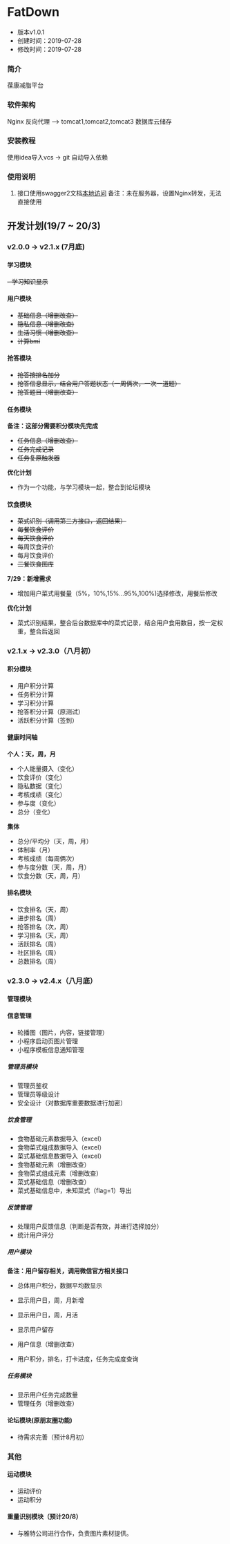 # FatDown
- 版本v1.0.1
- 创建时间：2019-07-28
- 修改时间：2019-07-28

### 简介
葆康减脂平台

### 软件架构
Nginx 反向代理 ——> tomcat1,tomcat2,tomcat3
数据库云储存

### 安装教程

使用idea导入vcs -> git
自动导入依赖

### 使用说明

1. 接口使用swagger2文档[本地访问](http://localhost:8088/fatdown/swagger-ui.html)
备注：未在服务器，设置Nginx转发，无法直接使用

## 开发计划(19/7 ~ 20/3)

### v2.0.0 -> v2.1.x (7月底)

#### 学习模块
~~- 学习知识显示~~

#### 用户模块

- ~~基础信息（增删改查）~~
- ~~隐私信息（增删改查)~~
- ~~生活习惯（增删改查）~~
- ~~计算bmi~~

#### 抢答模块
- ~~抢答按排名加分~~
- ~~抢答信息显示，结合用户答题状态（一周俩次，一次一道题）~~
- ~~抢答题目（增删改查）~~
    
#### 任务模块

**备注：这部分需要积分模块先完成**

- ~~任务信息（增删改查）~~
- ~~任务完成记录~~
- ~~任务复原触发器~~

**优化计划**

- 作为一个功能，与学习模块一起，整合到论坛模块

#### 饮食模块
- ~~菜式识别（调用第三方接口，返回结果）~~
- ~~每餐饮食评价~~
- ~~每天饮食评价~~
- 每周饮食评价
- 每月饮食评价
- ~~三餐饮食图库~~

**7/29：新增需求**

- 增加用户菜式用餐量（5%，10%,15%...95%,100%)选择修改，用餐后修改

**优化计划**

- 菜式识别结果，整合后台数据库中的菜式记录，结合用户食用数目，按一定权重，整合后返回

### v2.1.x -> v2.3.0（八月初）

#### 积分模块

- 用户积分计算
- 任务积分计算
- 学习积分计算
- 抢答积分计算（原测试）
- 活跃积分计算（签到）

#### 健康时间轴

**个人：天，周，月**
- 个人能量摄入（变化）
- 饮食评价（变化）
- 隐私数据（变化）
- 考核成绩（变化）
- 参与度（变化）
- 总分（变化）

**集体**
- 总分/平均分（天，周，月）
- 体制率（月）
- 考核成绩（每周俩次）
- 参与度分数（天，周，月）
- 饮食分数（天，周，月）

#### 排名模块

- 饮食排名（天，周）
- 进步排名（周）
- 抢答排名（次，周）
- 学习排名（天，周）
- 活跃排名（周）
- 社区排名（周）
- 总数排名（周）

### v2.3.0 -> v2.4.x（八月底）

#### 管理模块

#### 信息管理
- 轮播图（图片，内容，链接管理）
- 小程序启动页图片管理
- 小程序模板信息通知管理

##### 管理员模块
- 管理员鉴权
- 管理员等级设计
- 安全设计（对数据库重要数据进行加密）

##### 饮食管理
- 食物基础元素数据导入（excel）
- 食物菜式组成数据导入（excel）
- 菜式基础信息数据导入（excel）
- 食物基础元素（增删改查）
- 食物菜式组成元素（增删改查）
- 菜式基础信息（增删改查）
- 菜式基础信息中，未知菜式（flag=1）导出

##### 反馈管理
- 处理用户反馈信息（判断是否有效，并进行选择加分）
- 统计用户评分

##### 用户模块
**备注：用户留存相关，调用微信官方相关接口**

- 总体用户积分，数据平均数显示
- 显示用户日，周，月新增
- 显示用户日，周，月活
- 显示用户留存

- 用户信息（增删改查）
- 用户积分，排名，打卡进度，任务完成度查询

##### 任务模块
- 显示用户任务完成数量
- 管理任务（增删改查）

#### 论坛模块(原朋友圈功能)
- 待需求完善（预计8月初）


### 其他

#### 运动模块

- 运动评价
- 运动积分

#### 重量识别模块（预计20/8）
- 与雅特公司进行合作，负责图片素材提供。